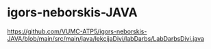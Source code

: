 # igors-neborskis-JAVA

https://github.com/VUMC-ATP5/igors-neborskis-JAVA/blob/main/src/main/java/lekcijaDivi/labDarbs/LabDarbsDivi.java
